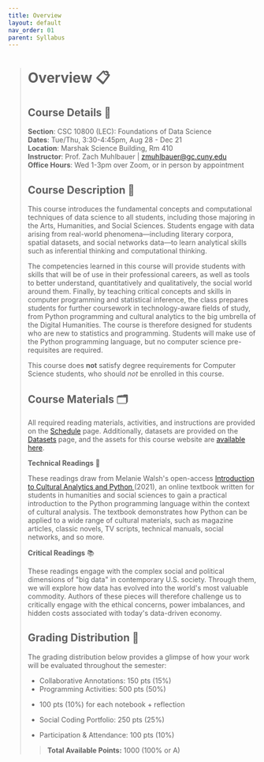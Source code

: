 ```yaml
---
title: Overview
layout: default
nav_order: 01
parent: Syllabus
---
```

> # Overview 📋
>
> ## Course Details 🧩
> **Section**: CSC 10800 (LEC): Foundations of Data Science <br />**Dates**: Tue/Thu, 3:30-4:45pm, Aug 28 - Dec 21<br />**Location**: Marshak Science Building, Rm 410  <br />**Instructor**: Prof. Zach Muhlbauer | [zmuhlbauer@gc.cuny.edu](mailto:zmuhlbauer@gc.cuny.edu)<br />**Office Hours**: Wed 1-3pm over Zoom, or in person by appointment
> 
> ## Course Description 📄
> 
> This course introduces the fundamental concepts and computational techniques of data science to all students, including those majoring in the Arts, Humanities, and Social Sciences. Students engage with data arising from real-world phenomena—including literary corpora, spatial datasets, and social networks data—to learn analytical skills such as inferential thinking and computational thinking. 
> 
>The competencies learned in this course will provide students with skills that will be of use in their professional careers, as well as tools to better understand, quantitatively and qualitatively, the social world around them. Finally, by teaching critical concepts and skills in computer programming and statistical inference, the class prepares students for further coursework in technology-aware fields of study, from Python programming and cultural analytics to the big umbrella of the Digital Humanities. The course is therefore designed for students who are new to statistics and programming. Students will make use of the Python programming language, but no computer science pre-requisites are required.   
> 
> This course does <strong>not</strong> satisfy degree requirements for Computer Science students, who should *not* be enrolled in this course. 
>
> ## Course Materials 🗂️
>
> All required reading materials, activities, and instructions are provided on the [Schedule](/schedule.md) page. Additionally, datasets are provided on the [Datasets](/datasets) page, and the assets for this course website are [available here](https://github.com/zmuhls/ccny-data-science). 
>
> **Technical Readings** 🔧 
>
> These readings draw from Melanie Walsh's open-access [Introduction to Cultural Analytics and Python ](https://melaniewalsh.github.io/Intro-Cultural-Analytics/welcome.html)(2021), an online textbook written for students in humanities and social sciences to gain a practical introduction to the Python programming language within the context of cultural analysis. The textbook demonstrates how Python can be applied to a wide range of cultural materials, such as magazine articles, classic novels, TV scripts, technical manuals, social networks, and so more.  
>
> **Critical Readings** 📚
>
> These readings engage with the complex social and political dimensions of "big data" in contemporary U.S. society. Through them, we will explore how data has evolved into the world's most valuable commodity. Authors of these pieces will therefore challenge us to critically engage with the ethical concerns, power imbalances, and hidden costs associated with today's data-driven economy. 
>
> ## Grading Distribution 🧮
>
> The grading distribution below provides a glimpse of how your work will be evaluated throughout the semester:
>
> * Collaborative Annotations: 150 pts (15%)
>* Programming Activities: 500 pts (50%)
>  - 100 pts (10%) for each notebook + reflection
> 
> - Social Coding Portfolio: 250 pts (25%)
>- Participation & Attendance: 100 pts (10%)
> 
> >  **Total Available Points:** 1000 (100% or A)